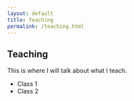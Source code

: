 ```yaml
---
layout: default
title: Teaching
permalink: /teaching.html
---
```

## Teaching 

This is where I will talk about what I teach. 

- Class 1
- Class 2